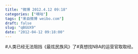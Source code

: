 ```yaml
---
title: "微博 2012.4.12 09:18"
categories: ["嘀咕"]
tags: ["来自微博 weibo.com"]
draft: false
slug: "qBGUX9"
date: "2012-04-12 09:18:00"
---
```


<p>#人类已经无法阻挡《最炫民族风》了#真想找NBA的运营官取取经。 ​​​​</p>
